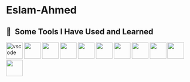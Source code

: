 # Eslam-Ahmed
<head>
     <link rel="stylesheet" href="https://cdn.jsdelivr.net/gh/devicons/devicon@v2.15.1/devicon.min.css">
</head>
<body>
            <h2> 🚀 &nbsp;Some Tools I Have Used and Learned</h2>
<p align="left">
     <img src="https://cdn.jsdelivr.net/gh/devicons/devicon/icons/vscode/vscode-original.svg" alt="vscode" width="45" height="45"/> 
     <img src="https://cdn.jsdelivr.net/gh/devicons/devicon/icons/dotnetcore/dotnetcore-original.svg" width="45" height="45" />       
     <img src="https://cdn.jsdelivr.net/gh/devicons/devicon/icons/cplusplus/cplusplus-original.svg" width="45" height="45" />
     <img src="https://cdn.jsdelivr.net/gh/devicons/devicon/icons/csharp/csharp-original.svg" width="45" height="45" />
     <img src="https://cdn.jsdelivr.net/gh/devicons/devicon/icons/html5/html5-original-wordmark.svg"width="45" height="45" />
     <img src="https://cdn.jsdelivr.net/gh/devicons/devicon/icons/css3/css3-original-wordmark.svg"width="45" height="45" />
     <img src="https://cdn.jsdelivr.net/gh/devicons/devicon/icons/java/java-original-wordmark.svg"width="45" height="45" />
     <img src="https://cdn.jsdelivr.net/gh/devicons/devicon/icons/javascript/javascript-original.svg"width="45" height="45" />
     <img src="https://cdn.jsdelivr.net/gh/devicons/devicon/icons/microsoftsqlserver/microsoftsqlserver-plain-wordmark.svg" width="45" height="45"/>
     <img src="https://cdn.jsdelivr.net/gh/devicons/devicon/icons/github/github-original-wordmark.svg" width="45" height="45"/>
     <img src="https://cdn.jsdelivr.net/gh/devicons/devicon/icons/python/python-original-wordmark.svg"width="45" height="45" />
</p>
</body>

